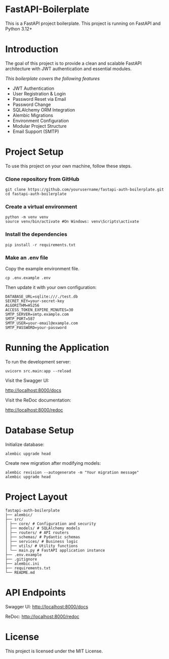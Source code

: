 # FastAPI-Boilerplate

This is a FastAPI project boilerplate.
This project is running on FastAPI and Python 3.12+

# Introduction

The goal of this project is to provide a clean and scalable FastAPI architecture with JWT authentication and essential modules.

_This boilerplate covers the following features_

* JWT Authentication
* User Registration & Login
* Password Reset via Email
* Password Change
* SQLAlchemy ORM Integration
* Alembic Migrations
* Environment Configuration
* Modular Project Structure
* Email Support (SMTP)

# Project Setup

To use this project on your own machine, follow these steps.

### Clone repository from GitHub
```
git clone https://github.com/yourusername/fastapi-auth-boilerplate.git
cd fastapi-auth-boilerplate
```

### Create a virtual environment
```
python -m venv venv
source venv/bin/activate #On Windows: venv\Scripts\activate
```

### Install the dependencies
```
pip install -r requirements.txt
```

### Make an .env file

Copy the example environment file.
```
cp .env.example .env
```

Then update it with your own configuration:

```
DATABASE_URL=sqlite:///./test.db
SECRET_KEY=your-secret-key
ALGORITHM=HS256
ACCESS_TOKEN_EXPIRE_MINUTES=30
SMTP_SERVER=smtp.example.com
SMTP_PORT=587
SMTP_USER=your-email@example.com
SMTP_PASSWORD=your-password
```

# Running the Application

To run the development server:
```
uvicorn src.main:app --reload
```

Visit the Swagger UI:

[http://localhost:8000/docs](http://localhost:8000/docs)

Visit the ReDoc documentation:

[http://localhost:8000/redoc](http://localhost:8000/redoc)

# Database Setup

Initialize database:
```
alembic upgrade head
```

Create new migration after modifying models:

```
alembic revision --autogenerate -m "Your migration message"
alembic upgrade head
```

# Project Layout
```
fastapi-auth-boilerplate
├── alembic/
├── src/
│ ├── core/ # Configuration and security
│ ├── models/ # SQLAlchemy models
│ ├── routers/ # API routers
│ ├── schemas/ # Pydantic schemas
│ ├── services/ # Business logic
│ ├── utils/ # Utility functions
│ └── main.py # FastAPI application instance
├── .env.example
├── .gitignore
├── alembic.ini
├── requirements.txt
└── README.md
```

# API Endpoints

Swagger UI:
[http://localhost:8000/docs](http://localhost:8000/docs)

ReDoc:
[http://localhost:8000/redoc](http://localhost:8000/redoc)


# License
This project is licensed under the MIT License.